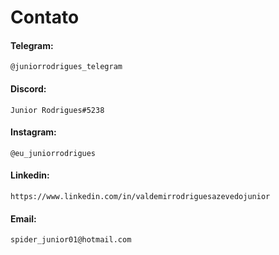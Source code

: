 # Contato

#### Telegram: 
```
@juniorrodrigues_telegram
```
#### Discord: 
```
Junior Rodrigues#5238
```

#### Instagram: 
```
@eu_juniorrodrigues
```

#### Linkedin: 
```
https://www.linkedin.com/in/valdemirrodriguesazevedojunior
```

#### Email: 
```
spider_junior01@hotmail.com
```
